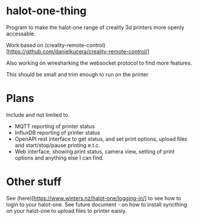 # halot-one-thing
Program to make the halot-one range of creality 3d printers more openly accessable.


Work based on (creality-remote-control) [https://github.com/danielkucera/creality-remote-control/]

Also working on wiresharking the websocket protocol to find more features.

This should be small and trim enough to run on the printer

# Plans
Include and not limited to.
* MQTT reporting of printer status
* InfluxDB reporting of printer status
* OpenAPI rest interface to get status, and set print options, upload files and start/stop/pause printing e.t.c.
* Web interface, showing print status, camera view, setting of print options and anything else I can find.

# Other stuff

See (here)[https://www.winters.nz/halot-one/logging-in/] to see how to login to your halot-one.
See future document - on how to install syncthing on your halot-one to upload files to printer eaisly.
